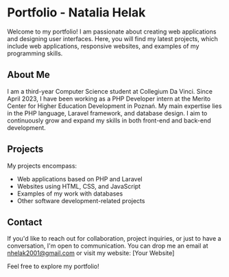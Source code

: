 # Portfolio - Natalia Helak

Welcome to my portfolio! I am passionate about creating web applications and designing user interfaces. Here, you will find my latest projects, which include web applications, responsive websites, and examples of my programming skills.

## About Me

I am a third-year Computer Science student at Collegium Da Vinci. Since April 2023, I have been working as a PHP Developer intern at the Merito Center for Higher Education Development in Poznań. My main expertise lies in the PHP language, Laravel framework, and database design. I aim to continuously grow and expand my skills in both front-end and back-end development.

## Projects

My projects encompass:
- Web applications based on PHP and Laravel
- Websites using HTML, CSS, and JavaScript
- Examples of my work with databases
- Other software development-related projects

## Contact

If you'd like to reach out for collaboration, project inquiries, or just to have a conversation, I'm open to communication. You can drop me an email at nhelak2001@gmail.com or visit my website: [Your Website]

Feel free to explore my portfolio!

